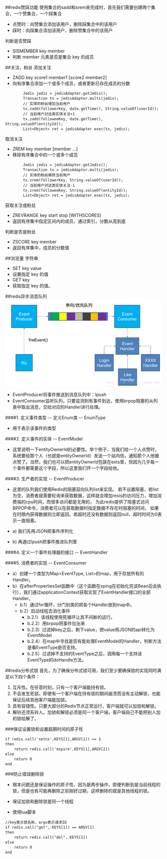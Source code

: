 ##redis赞踩功能
使用集合的sadd和srem来完成时，首先我们需要创建两个集合，一个赞集合，一个踩集合

- 点赞时：向赞集合添加该用户，删除踩集合中的该用户
- 踩时：向踩集合添加该用户，删除赞集合中的该用户

判断是否赞踩
- SISMEMBER key member 
- 判断 member 元素是否是集合 key 的成员

##关注，粉丝
添加关注
- ZADD key score1 member1 [score2 member2] 
- 向有序集合添加一个或多个成员，或者更新已存在成员的分数

```$xslt
        Jedis jedis = jedisAdapter.getJedis();
        Transaction tx = jedisAdapter.multi(jedis);
        // 实体的粉丝增加当前用户
        tx.zadd(followerKey, date.getTime(), String.valueOf(userId));
        // 当前用户对这类实体关注+1
        tx.zadd(followeeKey, date.getTime(), String.valueOf(entityId));
        List<Object> ret = jedisAdapter.exec(tx, jedis);
```
取消关注
- ZREM key member [member ...] 
- 移除有序集合中的一个或多个成员

```$xslt
        Jedis jedis = jedisAdapter.getJedis();
        Transaction tx = jedisAdapter.multi(jedis);
        // 实体的粉丝移除当前用户
        tx.zrem(followerKey, String.valueOf(userId));
        // 当前用户对这类实体关注-1
        tx.zrem(followeeKey, String.valueOf(entityId));
        List<Object> ret = jedisAdapter.exec(tx, jedis);
```

获取关注或粉丝
- ZREVRANGE key start stop [WITHSCORES] 
- 返回有序集中指定区间内的成员，通过索引，分数从高到底

判断是否是粉丝
- ZSCORE key member 
- 返回有序集中，成员的分数值

##浏览量
字符串
- SET key value 
- 设置指定 key 的值
- GET key 
- 获取指定 key 的值。

##redis异步消息队列
![](redis异步队列.png)

- EventProducer将事件推送到消息队列中：lpush 
- EventConsumer监听队列，只要监测到有事件到达，使用brpop阻塞的从列表中取出消息，交给对应的Handler进行处理。

####1. 定义事件类型 -- 定义Enum类 -- EnumType

- 用于表示该事件的类型

####2. 定义事件的实体 -- EventModel

- 这里说明一下entityOwnerId的必要性。举个例子，当我们给一个人点赞时，系统要给那个人（也就是entityOwnerId）发送一个站内信，通知那个人他被点赞了。当然，我们也可以把entityOwnerId包装在exts里，但因为几乎每一个事件都需要这个字段，所以这里我们开一个字段给他。

####3. 生产者的实现 -- EventProducer

- 这里的队列我们使用Redis的阻塞双向队列list来实现。
若不设置阻塞，若list为空，消费者就需要轮询来获取数据，这样就会增加resis的访问压力，增加消费端的cpu时间，而很多访问都是无用的，
为此redis提供了阻塞式访问BPPOP命令，消费者可以在获取数据时指定数据不存在时阻塞的时间，
如果在时限内获得数据则立即返回，若超时还没有数据则返回null，超时时间为0表示一直阻塞。

- a) 我们先用JSON把事件序列化
- b) 再通过lpush把事件推进队列里

####4. 定义一个事件处理器的接口 -- EventHandler

####5. 消费者的实现 -- EventConsumer

- a）创建一个类型为Map<EventType, List<EventHandler>>的map，用于存放所有的Handler。
- b）在afterPropertiesSet函数中（这个函数在sping在初始化完该Bean后会执行），我们通过applicationContext获取实现了EventHandler接口的全部Handler。
    - b.1）通过for循环，分门别类的把各个Handler放到map中。
    - b.2）启动线程去消化事件
        - b.2.1）该线程使用死循环让其不间断的运行。
        - b.2.2）用brpop把事件拉出来
        - b.2.3）过滤掉key之后，剩下value，把value用JSON的api转化为EventModel
        - b.2.4）在map中寻找是否有能处理EventModel的Handler，判断方法是看EventType是否支持。
        - b.2.5）过滤掉不支持的EventType之后，调用每一个支持该EventType的doHandle方法。



##redis分布式锁
首先，为了确保分布式锁可用，我们至少要确保锁的实现同时满足以下四个条件：

1. 互斥性。在任意时刻，只有一个客户端能持有锁。
2. 不会发生死锁。即使有一个客户端在持有锁的期间崩溃而没有主动解锁，也能保证后续其他客户端能加锁。
3. 具有容错性。只要大部分的Redis节点正常运行，客户端就可以加锁和解锁。
4. 解铃还须系铃人。加锁和解锁必须是同一个客户端，客户端自己不能把别人加的锁给解了。

###保证设置锁和设置超期时间的原子性
```$xslt
if redis.call('setnx',KEYS[1],ARGV[1]) == 1 
then  
    return redis.call('expire',KEYS[1],ARGV[2])  
else 
    return 0 
end
```

###防止错误删除锁
- 根本问题还是保证操作的原子性，因为是两步操作，即便判断到是当前线程的锁，但是也有可能再删除之前刚好过期，这样删除的就是其他线程的锁。

- 保证加锁和删除锁是同一个线程
- 使用lua脚本
```$xslt
//key表示锁名称，argv表示请求ID
if redis.call("get", KEYS[1]) == ARGV[1]
then
    return redis.call("del", KEYS[1])
else
    return 0
end
```



  
  

